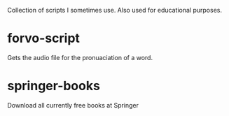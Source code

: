 Collection of scripts I sometimes use. Also used for educational purposes.

# forvo-script
Gets the audio file for the pronuaciation of a word.

# springer-books
Download all currently free books at Springer
